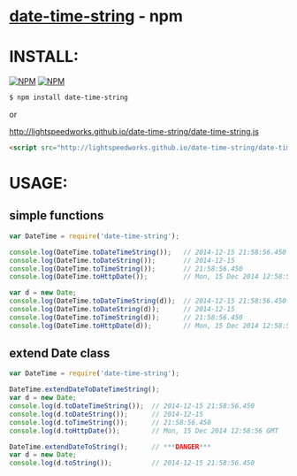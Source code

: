 [date-time-string](https://www.npmjs.com/package/date-time-string) - npm
====

# INSTALL:

[![NPM](https://nodei.co/npm/date-time-string.png?downloads=true&downloadRank=true&stars=true)](https://nodei.co/npm/date-time-string/)
[![NPM](https://nodei.co/npm-dl/date-time-string.png?height=2)](https://nodei.co/npm/date-time-string/)


```bash
$ npm install date-time-string
```

or

http://lightspeedworks.github.io/date-time-string/date-time-string.js

```html
<script src="http://lightspeedworks.github.io/date-time-string/date-time-string.js"></script>
```

# USAGE:

## simple functions

```js
var DateTime = require('date-time-string');

console.log(DateTime.toDateTimeString());   // 2014-12-15 21:58:56.450
console.log(DateTime.toDateString());       // 2014-12-15
console.log(DateTime.toTimeString());       // 21:58:56.450
console.log(DateTime.toHttpDate());         // Mon, 15 Dec 2014 12:58:56 GMT

var d = new Date;
console.log(DateTime.toDateTimeString(d));  // 2014-12-15 21:58:56.450
console.log(DateTime.toDateString(d));      // 2014-12-15
console.log(DateTime.toTimeString(d));      // 21:58:56.450
console.log(DateTime.toHttpDate(d));        // Mon, 15 Dec 2014 12:58:56 GMT
```


## extend Date class

```js
var DateTime = require('date-time-string');

DateTime.extendDateToDateTimeString();
var d = new Date;
console.log(d.toDateTimeString());  // 2014-12-15 21:58:56.450
console.log(d.toDateString());      // 2014-12-15
console.log(d.toTimeString());      // 21:58:56.450
console.log(d.toHttpDate());        // Mon, 15 Dec 2014 12:58:56 GMT

DateTime.extendDateToString();      // ***DANGER***
var d = new Date;
console.log(d.toString());          // 2014-12-15 21:58:56.450
```
